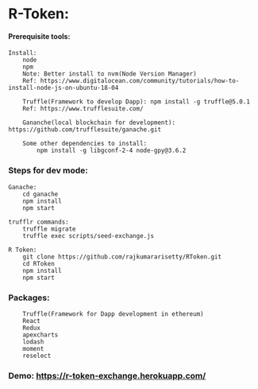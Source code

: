 # R-Token:

#### Prerequisite tools:
``` tools
Install: 
    node
    npm
    Note: Better install to nvm(Node Version Manager)
 	Ref: https://www.digitalocean.com/community/tutorials/how-to-install-node-js-on-ubuntu-18-04
    
    Truffle(Framework to develop Dapp): npm install -g truffle@5.0.1
    Ref: https://www.trufflesuite.com/
    
    Gananche(local blockchain for development): https://github.com/trufflesuite/ganache.git

    Some other dependencies to install:        
        npm install -g libgconf-2-4 node-gpy@3.6.2
```

### Steps for dev mode:
```sol
Ganache:
	cd ganache
    npm install
    npm start

trufflr commands:
    truffle migrate
    truffle exec scripts/seed-exchange.js

R Token:
	git clone https://github.com/rajkumararisetty/RToken.git
    cd RToken
    npm install
    npm start
```

### Packages:
```pack
    Truffle(Framework for Dapp development in ethereum)
    React
    Redux
    apexcharts
    lodash
    moment
    reselect
```

### Demo: <https://r-token-exchange.herokuapp.com/>
